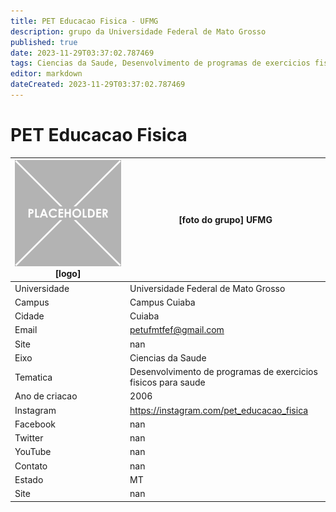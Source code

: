 ```yaml
---
title: PET Educacao Fisica - UFMG
description: grupo da Universidade Federal de Mato Grosso
published: true
date: 2023-11-29T03:37:02.787469
tags: Ciencias da Saude, Desenvolvimento de programas de exercicios fisicos para saude
editor: markdown
dateCreated: 2023-11-29T03:37:02.787469
---
```


# PET Educacao Fisica


| ![placeholder.png](/placeholder.png) [logo] | [foto do grupo] UFMG         |
| ------------------------------------------- | ------------------------------------------------- |
| Universidade                                | Universidade Federal de Mato Grosso      |
| Campus                                      | Campus Cuiaba            |
| Cidade                                      | Cuiaba             |
| Email                                       | petufmtfef@gmail.com             |
| Site                                        | nan              |
| Eixo                                        | Ciencias da Saude              |
| Tematica                                    | Desenvolvimento de programas de exercicios fisicos para saude          |
| Ano de criacao                              | 2006        |
| Instagram                                   | https://instagram.com/pet_educacao_fisica         |
| Facebook                                    | nan          |
| Twitter                                     | nan           |
| YouTube                                     | nan           |
| Contato                                     | nan         |
| Estado                                      |  MT            |
| Site                                        | nan |
